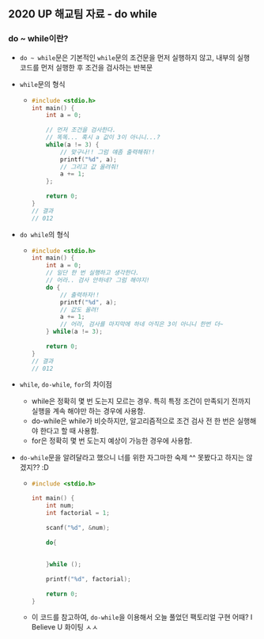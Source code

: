 ## 2020 UP 해교팀 자료 - do while

### do ~ while이란?

* `do ~ while`문은 기본적인 `while`문의 조건문을 먼저 실행하지 않고, 내부의 실행 코드를 먼저 실행한 후 조건을 검사하는 반복문

* `while`문의 형식

  * ```c
    #include <stdio.h>
    int main() {
        int a = 0;
        
        // 먼저 조건을 검사한다. 
        // 똑똑... 혹시 a 값이 3이 아니니...?
        while(a != 3) {
            // 맞구나!! 그럼 얘좀 출력해줘!!
            printf("%d", a);
            // 그리고 값 올려줘!
            a += 1;
        };
        
        return 0;
    }
    // 결과
    // 012
    ```



* `do while`의 형식

  * ```c
    #include <stdio.h>
    int main() {
        int a = 0;
        // 일단 한 번 실행하고 생각한다. 
        // 어라.. 검사 안하네? 그럼 해야지!
        do {
            // 출력하자!!
            printf("%d", a);
            // 값도 올려!
            a += 1;
            // 어라, 검사를 마지막에 하네 아직은 3이 아니니 한번 더~
        } while(a != 3);
        
        return 0;
    }
    // 결과
    // 012
    ```



* `while`, `do-while`, `for`의 차이점
  * while은 정확히 몇 번 도는지 모르는 경우. 특히 특정 조건이 만족되기 전까지 실행을 계속 해야만 하는 경우에 사용함.
  * do-while은 while가 비슷하지만, 알고리즘적으로 조건 검사 전 한 번은 실행해야 한다고 할 때 사용함.
  * for은 정확히 몇 번 도는지 예상이 가능한 경우에 사용함.



* `do-while`문을 알려달라고 했으니 너를 위한 자그마한 숙제 ^^ 못봤다고 하지는 않겠지?? :D

  * ```c
    #include <stdio.h>
    
    int main() {
        int num;
        int factorial = 1;
        
        scanf("%d", &num);
        
        do{
        	
        	
        }while ();
        
        printf("%d", factorial);
        
        return 0;
    }
    ```

  * 이 코드를 참고하여, `do-while`을 이용해서 오늘 풀었던 팩토리얼 구현 어때? I Believe U  화이팅 ㅅㅅ

